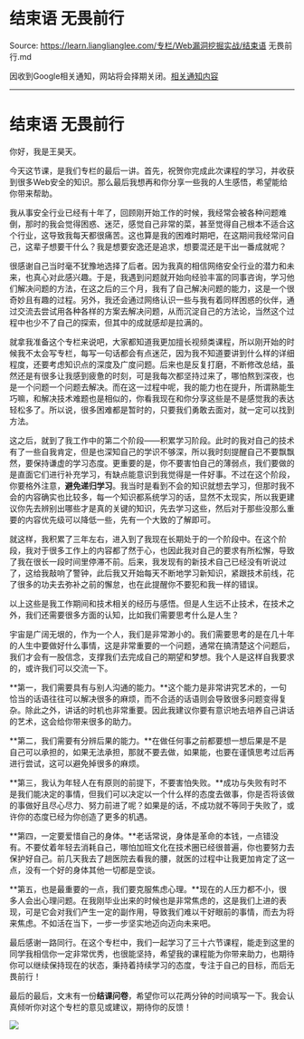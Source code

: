 # 结束语 无畏前行 

Source: https://learn.lianglianglee.com/专栏/Web漏洞挖掘实战/结束语 无畏前行.md

因收到Google相关通知，网站将会择期关闭。[相关通知内容](https://lumendatabase.org/notices/44265620)

---

# 结束语 无畏前行

你好，我是王昊天。

今天这节课，是我们专栏的最后一讲。首先，祝贺你完成此次课程的学习，并收获到很多Web安全的知识。那么最后我想再和你分享一些我的人生感悟，希望能给你带来帮助。

我从事安全行业已经有十年了，回顾刚开始工作的时候，我经常会被各种问题难倒，那时的我会觉得困惑、迷茫，感觉自己非常的菜，甚至觉得自己根本不适合这个行业，这导致我每天都很痛苦。这也算是我的困难时期吧，在这期间我经常问自己，这辈子想要干什么？我是想要安逸还是追求，想要混还是干出一番成就呢？

很感谢自己当时毫不犹豫地选择了后者。因为我真的相信网络安全行业的潜力和未来，也真心对此感兴趣。于是，我遇到问题就开始向经验丰富的同事咨询，学习他们解决问题的方法，在这之后的三个月，我有了自己解决问题的能力，这是一个很奇妙且有趣的过程。另外，我还会通过网络认识一些与我有着同样困惑的伙伴，通过交流去尝试用各种各样的方案去解决问题，从而沉淀自己的方法论，当然这个过程中也少不了自己的探索，但其中的成就感却是拉满的。

就拿我准备这个专栏来说吧，大家都知道我更加擅长视频类课程，所以刚开始的时候我不太会写专栏，每写一句话都会有点迷茫，因为我不知道要讲到什么样的详细程度，还要考虑知识点的深度及广度问题。后来也是反复打磨，不断修改总结，虽然还是有很多让我感到疲惫的时刻，可是我每次都坚持过来了，哪怕熬到深夜，也是一个问题一个问题去解决。而在这一过程中呢，我的能力也在提升，所谓熟能生巧嘛，和解决技术难题也是相似的，你看我现在和你分享这些是不是感觉我的表达轻松多了。所以说，很多困难都是暂时的，只要我们勇敢去面对，就一定可以找到方法。

这之后，就到了我工作中的第二个阶段——积累学习阶段。此时的我对自己的技术有了一些自我肯定，但是也深知自己的学识不够深，所以我时刻提醒自己不要飘飘然，要保持谦虚的学习态度。更重要的是，你不要害怕自己的薄弱点，我们要做的是直面它们进行补充学习，有缺点能意识到我觉得是一件好事。不过在这个阶段，你要格外注意，**避免递归学习**。我当时是看到不会的知识就想去学习，但那时我不会的内容确实也比较多，每一个知识都系统学习的话，显然不太现实，所以我更建议你先去辨别出哪些才是真的关键的知识，先去学习这些，然后对于那些没那么重要的内容优先级可以降低一些，先有一个大致的了解即可。

就这样，我积累了三年左右，进入到了我现在长期处于的一个阶段中。在这个阶段，我对于很多工作上的内容都了然于心，也因此我对自己的要求有所松懈，导致了我在很长一段时间里停滞不前。后来，我发现有的新技术自己已经没有听说过了，这给我敲响了警钟，此后我又开始每天不断地学习新知识，紧跟技术前线，花了很多的功夫去弥补之前的懈怠，也在此提醒你不要犯和我一样的错误。

以上这些是我工作期间和技术相关的经历与感悟。但是人生远不止技术，在技术之外，我们还需要很多方面的认知，比如我们需要思考什么是人生？

宇宙是广阔无垠的，作为一个人，我们是非常渺小的。我们需要思考的是在几十年的人生中要做好什么事情，这是非常重要的一个问题，通常在搞清楚这个问题后，我们才会有一股信念，支撑我们去完成自己的期望和梦想。我个人是这样自我要求的，或许我们可以交流一下。

**第一，我们需要具有与别人沟通的能力。**这个能力是非常讲究艺术的，一句恰当的话语往往可以解决很多的麻烦，而不合适的话语则会导致很多问题变得复杂。除此之外，讲话的时机也非常重要。因此我建议你要有意识地去培养自己讲话的艺术，这会给你带来很多的助力。

**第二，我们需要有分辨后果的能力。**在做任何事之前都要想一想后果是不是自己可以承担的，如果无法承担，那就不要去做，如果能，也要在谨慎思考过后再进行尝试，这可以避免掉很多的麻烦。

**第三，我认为年轻人在有原则的前提下，不要害怕失败。**成功与失败有时不是我们能决定的事情，但我们可以决定以一个什么样的态度去做事，你是否将该做的事做好且尽心尽力、努力前进了呢？如果是的话，不成功就不等同于失败了，或许你的态度已经为你创造了更多的机遇。

**第四，一定要爱惜自己的身体。**老话常说，身体是革命的本钱，一点错没有。不要仗着年轻去消耗自己，哪怕加班文化在技术圈已经很普遍，你也要努力去保护好自己。前几天我去了趟医院去看我的腰，就医的过程中让我更加肯定了这一点，没有一个好的身体其他一切都是空谈。

**第五，也是最重要的一点，我们要克服焦虑心理。**现在的人压力都不小，很多人会出心理问题。在我刚毕业出来的时候也是非常焦虑的，这是我们上进的表现，可是它会对我们产生一定的副作用，导致我们难以干好眼前的事情，而去为将来焦虑。不如活在当下，一步一步坚实地迈向迈向未来吧。

最后感谢一路同行。在这个专栏中，我们一起学习了三十六节课程，能走到这里的同学我相信你一定非常优秀，也很能坚持，希望我的课程能为你带来助力，也期待你可以继续保持现在的状态，秉持着持续学习的态度，专注于自己的目标，而后无畏前行！

最后的最后，文末有一份**结课问卷**，希望你可以花两分钟的时间填写一下。我会认真倾听你对这个专栏的意见或建议，期待你的反馈！

[![](assets/8ecf11446f894a628428038bff92545f.jpg)](https://jinshuju.net/f/nIf6ri)